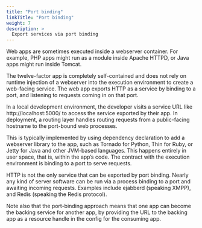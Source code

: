 ```yaml
---
title: "Port binding"
linkTitle: "Port binding"
weight: 7
description: >
  Export services via port binding
---
```


Web apps are sometimes executed inside a webserver container. For example, PHP apps might run as a module inside Apache HTTPD, or Java apps might run inside Tomcat.

The twelve-factor app is completely self-contained and does not rely on runtime injection of a webserver into the execution environment to create a web-facing service. The web app exports HTTP as a service by binding to a port, and listening to requests coming in on that port.

In a local development environment, the developer visits a service URL like http://localhost:5000/ to access the service exported by their app. In deployment, a routing layer handles routing requests from a public-facing hostname to the port-bound web processes.

This is typically implemented by using dependency declaration to add a webserver library to the app, such as Tornado for Python, Thin for Ruby, or Jetty for Java and other JVM-based languages. This happens entirely in user space, that is, within the app’s code. The contract with the execution environment is binding to a port to serve requests.

HTTP is not the only service that can be exported by port binding. Nearly any kind of server software can be run via a process binding to a port and awaiting incoming requests. Examples include ejabberd (speaking XMPP), and Redis (speaking the Redis protocol).

Note also that the port-binding approach means that one app can become the backing service for another app, by providing the URL to the backing app as a resource handle in the config for the consuming app.